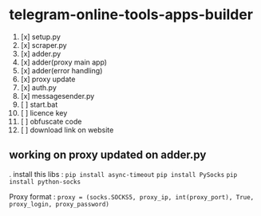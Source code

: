 # telegram-online-tools-apps-builder

1. [x] setup.py
2. [x] scraper.py
3. [x] adder.py
4. [x] adder(proxy main app)
5. [x] adder(error handling)
6. [x] proxy update
7. [x] auth.py
8. [x] messagesender.py
9. [ ] start.bat
10. [ ] licence key
11. [ ] obfuscate code
12. [ ] download link on website

## working on proxy updated on adder.py
. install this libs : 
`pip install async-timeout`
`pip install PySocks`
`pip install python-socks`

Proxy format : 
`proxy = (socks.SOCKS5, proxy_ip, int(proxy_port), True, proxy_login, proxy_password)`